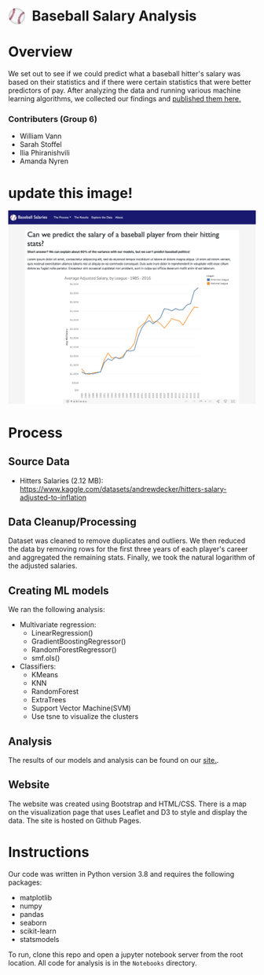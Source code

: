 # <img align="left" src="static/images/baseball.png" alt="baseball" width="35"/> &nbsp; Baseball Salary Analysis
# Overview
We set out to see if we could predict what a baseball hitter's salary was based on their statistics and if there were certain statistics that were better predictors of pay. After analyzing the data and running various machine learning algorithms, we collected our findings and [published them here.](https://anyren.github.io/baseball_salary_analysis/)

### Contributers (Group 6)
* William Vann
* Sarah Stoffel
* Ilia Phiranishvili
* Amanda Nyren

# update this image!
<img  src="static/images/site.png" alt="baseball" width="1000"/>

# Process

## Source Data
* Hitters Salaries (2.12 MB): https://www.kaggle.com/datasets/andrewdecker/hitters-salary-adjusted-to-inflation

## Data Cleanup/Processing
Dataset was cleaned to remove duplicates and outliers. We then reduced the data by removing rows for the first three years of each player's career and aggregated the remaining stats. Finally, we took the natural logarithm of the adjusted salaries.


## Creating ML models
We ran the following analysis:
* Multivariate regression:
    * LinearRegression()
    * GradientBoostingRegressor()
    * RandomForestRegressor()
    * smf.ols()
* Classifiers:
    * KMeans
    * KNN 
    * RandomForest 
    * ExtraTrees 
    * Support Vector Machine(SVM)
    * Use tsne to visualize the clusters

## Analysis
The results of our models and analysis can be found on our [site.](https://anyren.github.io/baseball_salary_analysis/).

## Website
The website was created using Bootstrap and HTML/CSS. There is a map on the visualization page that uses Leaflet and D3 to style and display the data. The site is hosted on Github Pages.

# Instructions
Our code was written in Python version 3.8 and requires the following packages:

* matplotlib
* numpy
* pandas
* seaborn
* scikit-learn
* statsmodels

To run, clone this repo and open a jupyter notebook server from the root location. All code for analysis is in the `Notebooks` directory. 

